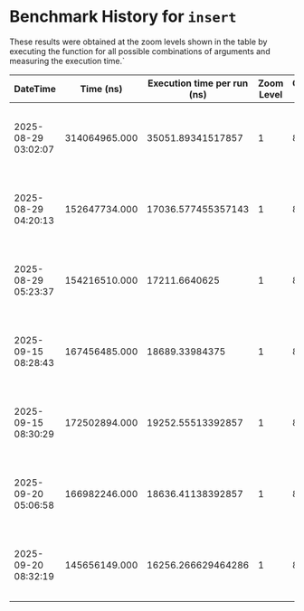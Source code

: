 # Benchmark History for `insert`

These results were obtained at the zoom levels shown in the table by executing the function for all possible combinations of arguments and measuring the execution time.`

| DateTime | Time (ns) | Execution time per run (ns) | Zoom Level | Operation Count | Remarks |
|----------|----------|-----------------------|------------|----------------|--------|
| 2025-08-29 03:02:07 | 314064965.000 | 35051.89341517857 | 1 | 8960 | Only voxels with an elevation of zero or higher are considered. |
| 2025-08-29 04:20:13 | 152647734.000 | 17036.577455357143 | 1 | 8960 | Only voxels with an elevation of zero or higher are considered. |
| 2025-08-29 05:23:37 | 154216510.000 | 17211.6640625 | 1 | 8960 | Only voxels with an elevation of zero or higher are considered. |
| 2025-09-15 08:28:43 | 167456485.000 | 18689.33984375 | 1 | 8960 | Only voxels with an elevation of zero or higher are considered. |
| 2025-09-15 08:30:29 | 172502894.000 | 19252.55513392857 | 1 | 8960 | Only voxels with an elevation of zero or higher are considered. |
| 2025-09-20 05:06:58 | 166982246.000 | 18636.41138392857 | 1 | 8960 | Only voxels with an elevation of zero or higher are considered. |
| 2025-09-20 08:32:19 | 145656149.000 | 16256.266629464286 | 1 | 8960 | Only voxels with an elevation of zero or higher are considered. |
